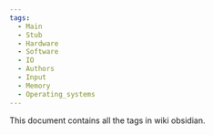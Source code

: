 ```yaml
---
tags:
  - Main
  - Stub
  - Hardware
  - Software
  - IO
  - Authors
  - Input
  - Memory
  - Operating_systems
---
```

This document contains all the tags in wiki obsidian.